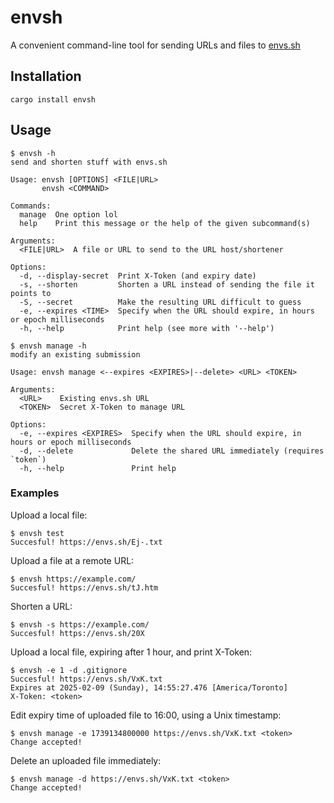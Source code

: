 # envsh

A convenient command-line tool for sending URLs and files to [envs.sh](https://envs.sh)

## Installation

```shell
cargo install envsh
```

## Usage

```shellsession
$ envsh -h
send and shorten stuff with envs.sh

Usage: envsh [OPTIONS] <FILE|URL>
       envsh <COMMAND>

Commands:
  manage  One option lol
  help    Print this message or the help of the given subcommand(s)

Arguments:
  <FILE|URL>  A file or URL to send to the URL host/shortener

Options:
  -d, --display-secret  Print X-Token (and expiry date)
  -s, --shorten         Shorten a URL instead of sending the file it points to
  -S, --secret          Make the resulting URL difficult to guess
  -e, --expires <TIME>  Specify when the URL should expire, in hours or epoch milliseconds
  -h, --help            Print help (see more with '--help')
  
$ envsh manage -h
modify an existing submission

Usage: envsh manage <--expires <EXPIRES>|--delete> <URL> <TOKEN>

Arguments:
  <URL>    Existing envs.sh URL
  <TOKEN>  Secret X-Token to manage URL

Options:
  -e, --expires <EXPIRES>  Specify when the URL should expire, in hours or epoch milliseconds
  -d, --delete             Delete the shared URL immediately (requires `token`)
  -h, --help               Print help

```

### Examples

Upload a local file:

```shellsession
$ envsh test
Succesful! https://envs.sh/Ej-.txt
```

Upload a file at a remote URL:

```shellsession
$ envsh https://example.com/
Succesful! https://envs.sh/tJ.htm
```

Shorten a URL:

```shellsession
$ envsh -s https://example.com/
Succesful! https://envs.sh/20X
```

Upload a local file, expiring after 1 hour, and print X-Token:

```shellsession
$ envsh -e 1 -d .gitignore
Succesful! https://envs.sh/VxK.txt
Expires at 2025-02-09 (Sunday), 14:55:27.476 [America/Toronto]
X-Token: <token>
```

Edit expiry time of uploaded file to 16:00, using a Unix timestamp:

```shellsession
$ envsh manage -e 1739134800000 https://envs.sh/VxK.txt <token>
Change accepted!
```

Delete an uploaded file immediately:

```shellsession
$ envsh manage -d https://envs.sh/VxK.txt <token>
Change accepted!
```